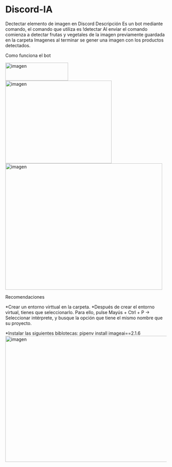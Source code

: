 # Discord-IA
Dectectar elemento de imagen en Discord
Descripción
Es un bot mediante comando, el comando que utiliza es !detectar
Al enviar el comando comienza a detectar frutas y vegetales de la imagen previamente guardada en la carpeta Imagenes
al terminar se gener una imagen con los productos detectados.

Como funciona el bot

<img width="196" height="56" alt="imagen" src="https://github.com/user-attachments/assets/ce68a202-96a4-42fa-a7e0-c2b3055a6e7f" />
<img width="332" height="258" alt="imagen" src="https://github.com/user-attachments/assets/5872ef03-7e22-432f-9f6b-66f772309f93" />
<img width="490" height="394" alt="imagen" src="https://github.com/user-attachments/assets/8317a3e9-ff3a-4f79-9901-6ef4ac6386a4" />

Recomendaciones

*Crear un entorno virttual en la carpeta.
*Después de crear el entorno virtual, tienes que seleccionarlo. Para ello, pulse Mayús + Ctrl + P -> Seleccionar intérprete, y busque la opción que tiene el mismo nombre que su proyecto.

*Instalar las siguientes biblotecas:
 pipenv install imageai==2.1.6
<img width="884" height="393" alt="imagen" src="https://github.com/user-attachments/assets/28693058-0ac7-41ad-9800-cc2ec4070c30" />

